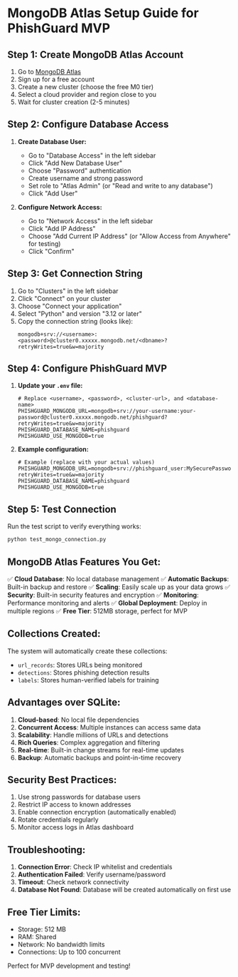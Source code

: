 # MongoDB Atlas Setup Guide for PhishGuard MVP

## Step 1: Create MongoDB Atlas Account

1. Go to [MongoDB Atlas](https://www.mongodb.com/atlas)
2. Sign up for a free account
3. Create a new cluster (choose the free M0 tier)
4. Select a cloud provider and region close to you
5. Wait for cluster creation (2-5 minutes)

## Step 2: Configure Database Access

1. **Create Database User:**
   - Go to "Database Access" in the left sidebar
   - Click "Add New Database User"
   - Choose "Password" authentication
   - Create username and strong password
   - Set role to "Atlas Admin" (or "Read and write to any database")
   - Click "Add User"

2. **Configure Network Access:**
   - Go to "Network Access" in the left sidebar
   - Click "Add IP Address"
   - Choose "Add Current IP Address" (or "Allow Access from Anywhere" for testing)
   - Click "Confirm"

## Step 3: Get Connection String

1. Go to "Clusters" in the left sidebar
2. Click "Connect" on your cluster
3. Choose "Connect your application"
4. Select "Python" and version "3.12 or later"
5. Copy the connection string (looks like):
   ```
   mongodb+srv://<username>:<password>@cluster0.xxxxx.mongodb.net/<dbname>?retryWrites=true&w=majority
   ```

## Step 4: Configure PhishGuard MVP

1. **Update your `.env` file:**
   ```env
   # Replace <username>, <password>, <cluster-url>, and <database-name>
   PHISHGUARD_MONGODB_URL=mongodb+srv://your-username:your-password@cluster0.xxxxx.mongodb.net/phishguard?retryWrites=true&w=majority
   PHISHGUARD_DATABASE_NAME=phishguard
   PHISHGUARD_USE_MONGODB=true
   ```

2. **Example configuration:**
   ```env
   # Example (replace with your actual values)
   PHISHGUARD_MONGODB_URL=mongodb+srv://phishguard_user:MySecurePassword123@cluster0.abc12.mongodb.net/phishguard?retryWrites=true&w=majority
   PHISHGUARD_DATABASE_NAME=phishguard
   PHISHGUARD_USE_MONGODB=true
   ```

## Step 5: Test Connection

Run the test script to verify everything works:

```bash
python test_mongo_connection.py
```

## MongoDB Atlas Features You Get:

✅ **Cloud Database**: No local database management
✅ **Automatic Backups**: Built-in backup and restore
✅ **Scaling**: Easily scale up as your data grows
✅ **Security**: Built-in security features and encryption
✅ **Monitoring**: Performance monitoring and alerts
✅ **Global Deployment**: Deploy in multiple regions
✅ **Free Tier**: 512MB storage, perfect for MVP

## Collections Created:

The system will automatically create these collections:

- `url_records`: Stores URLs being monitored
- `detections`: Stores phishing detection results
- `labels`: Stores human-verified labels for training

## Advantages over SQLite:

1. **Cloud-based**: No local file dependencies
2. **Concurrent Access**: Multiple instances can access same data
3. **Scalability**: Handle millions of URLs and detections
4. **Rich Queries**: Complex aggregation and filtering
5. **Real-time**: Built-in change streams for real-time updates
6. **Backup**: Automatic backups and point-in-time recovery

## Security Best Practices:

1. Use strong passwords for database users
2. Restrict IP access to known addresses
3. Enable connection encryption (automatically enabled)
4. Rotate credentials regularly
5. Monitor access logs in Atlas dashboard

## Troubleshooting:

1. **Connection Error**: Check IP whitelist and credentials
2. **Authentication Failed**: Verify username/password
3. **Timeout**: Check network connectivity
4. **Database Not Found**: Database will be created automatically on first use

## Free Tier Limits:

- Storage: 512 MB
- RAM: Shared
- Network: No bandwidth limits
- Connections: Up to 100 concurrent

Perfect for MVP development and testing!
